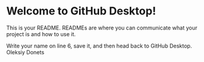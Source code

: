 # Welcome to GitHub Desktop!

This is your README. READMEs are where you can communicate what your project is
and how to use it.

Write your name on line 6, save it, and then head back to GitHub Desktop.
Oleksiy Donets
